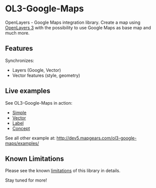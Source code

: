 OL3-Google-Maps
===============

OpenLayers - Google Maps integration library. Create a map using
[OpenLayers 3](http://openlayers.org/) with the possibility to use Google Maps
as base map and much more.


Features
--------

Synchronizes:

 - Layers (Google, Vector)
 - Vector features (style, geometry)


Live examples
-------------

See OL3-Google-Maps in action:

 * [Simple](http://dev5.mapgears.com/ol3-google-maps/examples/simple.html)
 * [Vector](http://dev5.mapgears.com/ol3-google-maps/examples/vector.html)
 * [Label](http://dev5.mapgears.com/ol3-google-maps/examples/label.html)
 * [Concept](http://dev5.mapgears.com/ol3-google-maps/examples/concept.html)

See all other example at:
http://dev5.mapgears.com/ol3-google-maps/examples/


Known Limitations
-----------------

Please see the known [limitations](LIMITATIONS.md) of this library in details.


Stay tuned for more!